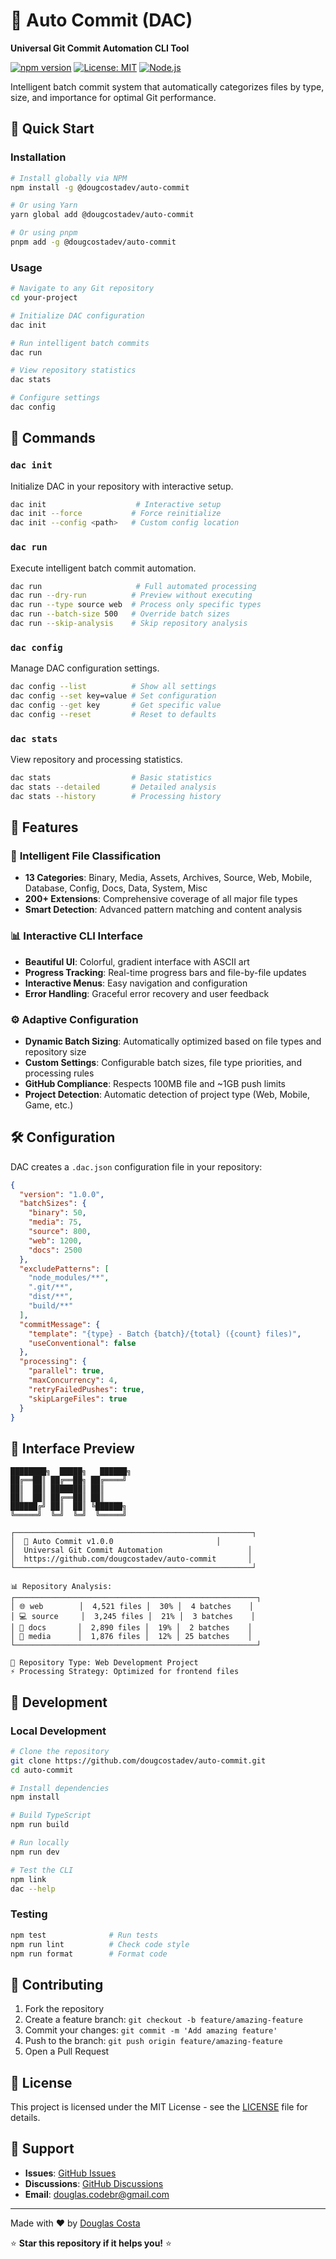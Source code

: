 # 🚀 Auto Commit (DAC)

**Universal Git Commit Automation CLI Tool**

[![npm version](https://badge.fury.io/js/%40dougcostadev%2Fauto-commit.svg)](https://www.npmjs.com/package/@dougcostadev/auto-commit)
[![License: MIT](https://img.shields.io/badge/License-MIT-yellow.svg)](https://opensource.org/licenses/MIT)
[![Node.js](https://img.shields.io/badge/Node.js-16%2B-green)](https://nodejs.org/)

Intelligent batch commit system that automatically categorizes files by type, size, and importance for optimal Git performance.

## 🚀 Quick Start

### Installation

```bash
# Install globally via NPM
npm install -g @dougcostadev/auto-commit

# Or using Yarn
yarn global add @dougcostadev/auto-commit

# Or using pnpm
pnpm add -g @dougcostadev/auto-commit
```

### Usage

```bash
# Navigate to any Git repository
cd your-project

# Initialize DAC configuration
dac init

# Run intelligent batch commits
dac run

# View repository statistics
dac stats

# Configure settings
dac config
```

## 📖 Commands

### `dac init`
Initialize DAC in your repository with interactive setup.

```bash
dac init                    # Interactive setup
dac init --force           # Force reinitialize
dac init --config <path>   # Custom config location
```

### `dac run`
Execute intelligent batch commit automation.

```bash
dac run                     # Full automated processing
dac run --dry-run          # Preview without executing
dac run --type source web  # Process only specific types
dac run --batch-size 500   # Override batch sizes
dac run --skip-analysis    # Skip repository analysis
```

### `dac config`
Manage DAC configuration settings.

```bash
dac config --list          # Show all settings
dac config --set key=value # Set configuration
dac config --get key       # Get specific value
dac config --reset         # Reset to defaults
```

### `dac stats`
View repository and processing statistics.

```bash
dac stats                  # Basic statistics
dac stats --detailed       # Detailed analysis
dac stats --history        # Processing history
```

## 🎯 Features

### 🧠 **Intelligent File Classification**
- **13 Categories**: Binary, Media, Assets, Archives, Source, Web, Mobile, Database, Config, Docs, Data, System, Misc
- **200+ Extensions**: Comprehensive coverage of all major file types
- **Smart Detection**: Advanced pattern matching and content analysis

### 📊 **Interactive CLI Interface**
- **Beautiful UI**: Colorful, gradient interface with ASCII art
- **Progress Tracking**: Real-time progress bars and file-by-file updates
- **Interactive Menus**: Easy navigation and configuration
- **Error Handling**: Graceful error recovery and user feedback

### ⚙️ **Adaptive Configuration**
- **Dynamic Batch Sizing**: Automatically optimized based on file types and repository size
- **Custom Settings**: Configurable batch sizes, file type priorities, and processing rules
- **GitHub Compliance**: Respects 100MB file and ~1GB push limits
- **Project Detection**: Automatic detection of project type (Web, Mobile, Game, etc.)

## 🛠️ Configuration

DAC creates a `.dac.json` configuration file in your repository:

```json
{
  "version": "1.0.0",
  "batchSizes": {
    "binary": 50,
    "media": 75,
    "source": 800,
    "web": 1200,
    "docs": 2500
  },
  "excludePatterns": [
    "node_modules/**",
    ".git/**",
    "dist/**",
    "build/**"
  ],
  "commitMessage": {
    "template": "{type} - Batch {batch}/{total} ({count} files)",
    "useConventional": false
  },
  "processing": {
    "parallel": true,
    "maxConcurrency": 4,
    "retryFailedPushes": true,
    "skipLargeFiles": true
  }
}
```

## 🎨 Interface Preview

```
████████╗  █████╗   ██████╗
██╔══██║ ██╔══██╗ ██╔════╝
██║  ██║ ███████║ ██║     
██║  ██║ ██╔══██║ ██║     
██████╔╝ ██║  ██║ ╚██████╗
╚═════╝  ╚═╝  ╚═╝  ╚═════╝

┌─────────────────────────────────────────────────────┐
│  🚀 Auto Commit v1.0.0                       │
│  Universal Git Commit Automation                   │
│  https://github.com/dougcostadev/auto-commit       │
└─────────────────────────────────────────────────────┘

📊 Repository Analysis:
┌──────────────────────────────────────────────────────┐
│ 🌐 web        │  4,521 files │  30% │  4 batches    │
│ 💻 source     │  3,245 files │  21% │  3 batches    │
│ 📄 docs       │  2,890 files │  19% │  2 batches    │
│ 🎨 media      │  1,876 files │  12% │ 25 batches    │
└──────────────────────────────────────────────────────┘

🎯 Repository Type: Web Development Project
⚡ Processing Strategy: Optimized for frontend files
```

## 🔧 Development

### Local Development

```bash
# Clone the repository
git clone https://github.com/dougcostadev/auto-commit.git
cd auto-commit

# Install dependencies
npm install

# Build TypeScript
npm run build

# Run locally
npm run dev

# Test the CLI
npm link
dac --help
```

### Testing

```bash
npm test              # Run tests
npm run lint          # Check code style
npm run format        # Format code
```

## 🤝 Contributing

1. Fork the repository
2. Create a feature branch: `git checkout -b feature/amazing-feature`
3. Commit your changes: `git commit -m 'Add amazing feature'`
4. Push to the branch: `git push origin feature/amazing-feature`
5. Open a Pull Request

## 📄 License

This project is licensed under the MIT License - see the [LICENSE](LICENSE) file for details.

## 🙏 Support

- **Issues**: [GitHub Issues](https://github.com/dougcostadev/auto-commit/issues)
- **Discussions**: [GitHub Discussions](https://github.com/dougcostadev/auto-commit/discussions)
- **Email**: douglas.codebr@gmail.com

---

Made with ❤️ by [Douglas Costa](https://github.com/dougcostadev)

⭐ **Star this repository if it helps you!** ⭐
